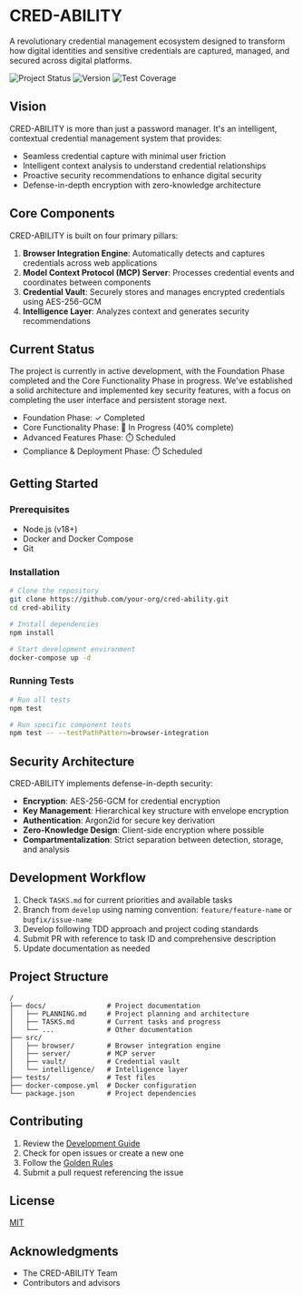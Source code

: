 # CRED-ABILITY

A revolutionary credential management ecosystem designed to transform how digital identities and sensitive credentials are captured, managed, and secured across digital platforms.

![Project Status](https://img.shields.io/badge/status-in_development-yellow)
![Version](https://img.shields.io/badge/version-0.4.0-blue)
![Test Coverage](https://img.shields.io/badge/coverage-85%25-green)

## Vision

CRED-ABILITY is more than just a password manager. It's an intelligent, contextual credential management system that provides:

- Seamless credential capture with minimal user friction
- Intelligent context analysis to understand credential relationships
- Proactive security recommendations to enhance digital security
- Defense-in-depth encryption with zero-knowledge architecture

## Core Components

CRED-ABILITY is built on four primary pillars:

1. **Browser Integration Engine**: Automatically detects and captures credentials across web applications
2. **Model Context Protocol (MCP) Server**: Processes credential events and coordinates between components
3. **Credential Vault**: Securely stores and manages encrypted credentials using AES-256-GCM
4. **Intelligence Layer**: Analyzes context and generates security recommendations

## Current Status

The project is currently in active development, with the Foundation Phase completed and the Core Functionality Phase in progress. We've established a solid architecture and implemented key security features, with a focus on completing the user interface and persistent storage next.

- Foundation Phase: ✓ Completed
- Core Functionality Phase: 🔄 In Progress (40% complete)
- Advanced Features Phase: ⏱️ Scheduled
- Compliance & Deployment Phase: ⏱️ Scheduled

## Getting Started

### Prerequisites

- Node.js (v18+)
- Docker and Docker Compose
- Git

### Installation

```bash
# Clone the repository
git clone https://github.com/your-org/cred-ability.git
cd cred-ability

# Install dependencies
npm install

# Start development environment
docker-compose up -d
```

### Running Tests

```bash
# Run all tests
npm test

# Run specific component tests
npm test -- --testPathPattern=browser-integration
```

## Security Architecture

CRED-ABILITY implements defense-in-depth security:

- **Encryption**: AES-256-GCM for credential encryption
- **Key Management**: Hierarchical key structure with envelope encryption
- **Authentication**: Argon2id for secure key derivation
- **Zero-Knowledge Design**: Client-side encryption where possible
- **Compartmentalization**: Strict separation between detection, storage, and analysis

## Development Workflow

1. Check `TASKS.md` for current priorities and available tasks
2. Branch from `develop` using naming convention: `feature/feature-name` or `bugfix/issue-name`
3. Develop following TDD approach and project coding standards
4. Submit PR with reference to task ID and comprehensive description
5. Update documentation as needed

## Project Structure

```
/
├── docs/               # Project documentation
│   ├── PLANNING.md     # Project planning and architecture
│   ├── TASKS.md        # Current tasks and progress
│   └── ...             # Other documentation
├── src/
│   ├── browser/        # Browser integration engine
│   ├── server/         # MCP server
│   ├── vault/          # Credential vault
│   └── intelligence/   # Intelligence layer
├── tests/              # Test files
├── docker-compose.yml  # Docker configuration
└── package.json        # Project dependencies
```

## Contributing

1. Review the [Development Guide](docs/DEV_GUIDE.md)
2. Check for open issues or create a new one
3. Follow the [Golden Rules](docs/PLANNING.md#golden-rules)
4. Submit a pull request referencing the issue

## License

[MIT](LICENSE)

## Acknowledgments

- The CRED-ABILITY Team
- Contributors and advisors
